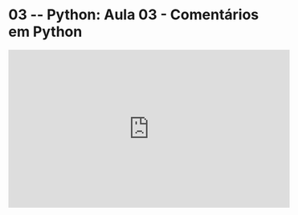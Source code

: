 # 03 -- Python: Aula 03 - Comentários em Python

<iframe 
        width="560" 
        height="315" 
        src="https://www.youtube.com/embed/8B106js0JzU" 
        title="YouTube video player" 
        frameborder="0" 
        allow="accelerometer; autoplay; clipboard-write; encrypted-media; gyroscope; picture-in-picture" 
        allowfullscreen
        >
</iframe>

